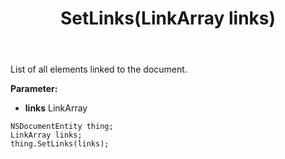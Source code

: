 ﻿---
uid: crmscript_ref_NSDocumentEntity_SetLinks
title: SetLinks(LinkArray links)
intellisense: NSDocumentEntity.SetLinks
keywords: NSDocumentEntity, GetLinks
so.topic: reference
---

List of all elements linked to the document.

**Parameter:** 
 - **links** LinkArray

```crmscript
NSDocumentEntity thing;
LinkArray links;
thing.SetLinks(links);
```

